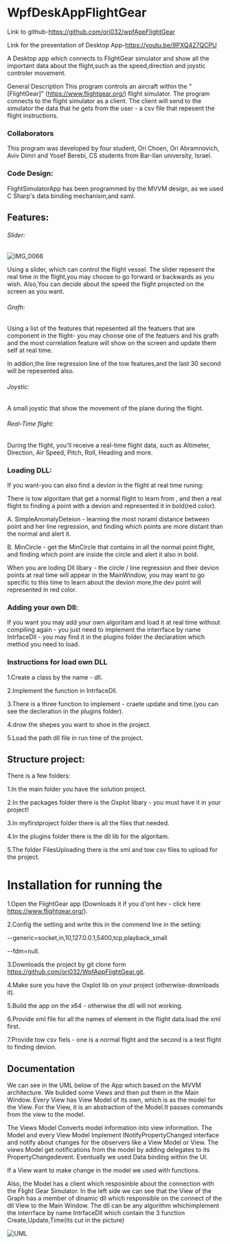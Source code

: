 
# WpfDeskAppFlightGear
Link to github-https://github.com/ori032/wpfAppFlightGear

Link for the presentation of Desktop App-https://youtu.be/9PXQ427QCPU

A Desktop app which connects to FlightGear simulator and show all the important data about the flight,such as the speed,direction and joystic controler movement.

General Description
This program controls an aircraft within the "[FlightGear]" (https://www.flightgear.org/) flight simulator. The program connects to the flight 
simulator as a client.
The client will send to the simulator the data that he gets from the user - a csv file that repesent the flight instructions.

### Collaborators
This program was developed by four student, Ori Choen, Ori Abramnovich, Aviv Dimri and Yosef Berebi, CS students from Bar-Ilan university, Israel.

### Code Design:
FlightSimulatorApp has been programmed by the MVVM design, as we used C Sharp's data binding mechanism,and xaml.

## Features:
###### Slider:
![IMG_0066](https://user-images.githubusercontent.com/80414213/114616969-327a8700-9cb0-11eb-90b1-b596e8b3bbf6.jpeg)

Using a slider, which can control the flight vessel. The slider repesent the real time in the flight,you may choose to go forward or backwards as you wish.
Also,You can decide about the speed the flight projected on the screen as you want.

###### Grafh:

Using a list of the features that repesented all the featuers that are component in the flight-
you may choose one of the featuers and his grafh and the most correlation feature will show on the screen and update them self at real time.

In addion,the line regression line of the tow features,and the last 30 second will be repesented also.

###### Joystic:
A small joystic that show the movement of the plane during the flight.

###### Real-Time flight:
During the flight, you'll receive a real-time flight data, such as Altimeter, Direction, Air Speed, Pitch, Roll, Heading and more.

### Loading DLL:

If you want-you can also find a devion in the flight at real time runing:

There is tow algoritam that get a normal flight to learn from , and then a real flight to finding a point with a devion and represented it in bold(red color).

A. SimpleAnomalyDeteion - learning the most noraml distance between point and her line regression, and finding which points 
are more distant than the normal and alert it.

B. MinCircle - get the MinCircle that contains in all the normal point flight, and finding which point are inside the circle and alert it also in bold.

When you are loding Dll libary - the circle / line regression and their devion points at real time will appear in the MainWindow,
you may want to go specific to this time to learn about the devion more,the dev point will represented in red color.

### Adding your own Dll:

If you want you may add your own algoritam and load it at real time without compiling again - you just need to implement the interrface  by name IntrfaceDll - 
you may find it in the plugins folder the declaration which method you need to load.

### Instructions for load own DLL
1.Create a class by the name - dll.

2.Implement the function in IntrfaceDll.

3.There is a three function to implement - craete update and time.(you  can see the decleration in the plugins folder).

4.drow the shepes you want to shoe in the project.

5.Load the path dll file in run time of the project.

## Structure project:
There is a few folders:

1.In the main folder you have the solution project.

2.In the packages folder there is the Oxplot libary - you must have it in your project!

3.In myfirstproject folder there is all the files that needed.

4.In the plugins folder there is the dll lib for the algoritam.

5.The folder FilesUploading there is the xml and tow csv files to upload for the project.


# Installation for running the 
1.Open the FlightGear app (Downloads it if you d'ont hev - click here https://www.flightgear.org/).

2.Config the setting and write this in the commend line in the setiing:

--generic=socket,in,10,127.0.0.1,5400,tcp,playback_small

--fdm=null.

3.Downloads the project by git clone form https://github.com/ori032/WpfAppFlightGear.git.

4.Make sure you have the Oxplot lib on your project (otherwise-downloads it).

5.Build the app on the x64 - otherwise the dll will not working.

6.Provide xml file for all the names of element in the flight data.load the xml first.

7.Provide tow csv fiels - one is a normal flight and the second is a test flight to finding devion.


## Documentation
We can see in the UML below of the App which based on the MVVM architecture.
We bulided some Views and then put them in the Main Window. Every View has View Model of its own, which is as the model for the View.
For the View, it is an abstraction of the Model.It passes commands from the view to the model.

The Views Model Converts model information into view information.
The Model and every View Model Implement INotifyPropertyChanged interface and notify about changes for the observers like a View Model or View.
The views Model get notifications from the model by adding delegates to its PropertyChangedevent.
Eventually we used Data binding within the UI.

If a View want to make change in the model we used with functions.

Also, the Model has a client which resposinble about the connection with the Flight Gear Simulator.
In the left side we can see that the View of the Graph has a member of dinamic dll which responsible on the connect of the dll View to the Main Window.
The dll can be any algorithm whichimplement the interrface by name IntrfaceDll which contain the 3 function Create,Update,Time(its cut in the picture)


![UML](https://user-images.githubusercontent.com/80414213/114733560-204e2680-9d4c-11eb-96f5-8efcb688204f.png)



